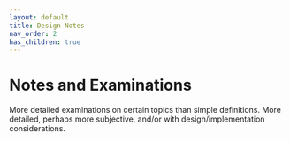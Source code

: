 ```yaml
---
layout: default
title: Design Notes
nav_order: 2
has_children: true
---
```

# Notes and Examinations
More detailed examinations on certain topics than simple definitions. More detailed, perhaps more subjective, and/or with design/implementation considerations.